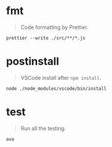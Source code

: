 # fmt
> Code formatting by Prettier.

    prettier --write ./src/**/*.js

# postinstall
> VSCode install after `npm install`.

    node ./node_modules/vscode/bin/install

# test
> Run all the testing.

    ava
